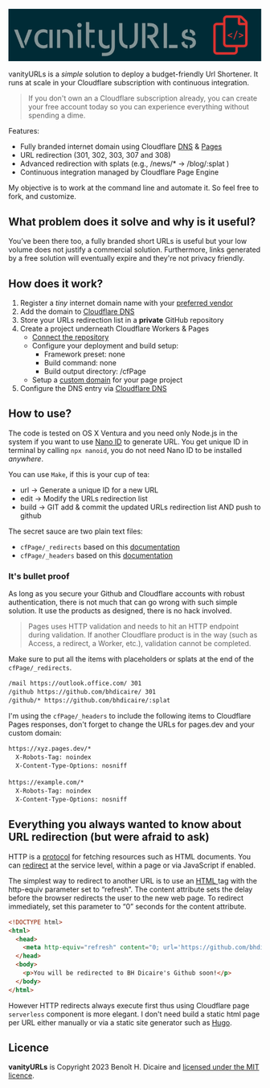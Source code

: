![logo](doc/logo.png)

vanityURLs is a _simple_ solution to deploy a budget-friendly Url Shortener. It runs at scale in your Cloudflare subscription with continuous integration.

> If you don't own an a Cloudflare subscription already, you can create your free account today so you can experience everything without spending a dime.

Features:
 * Fully branded internet domain using Cloudflare [DNS](https://www.cloudflare.com/en-ca/application-services/products/dns/) & [Pages](https://pages.cloudflare.com/)
 * URL redirection (301, 302, 303, 307 and 308)
 * Advanced redirection with splats (e.g., /news/*  &#8594; /blog/:splat )
 * Continuous integration managed by Cloudflare Page Engine

My objective is to work at the command line and automate it. So feel free to fork, and customize.

## What problem does it solve and why is it useful?

You’ve been there too, a fully branded short URLs is useful but your low volume does not justify a commercial solution. Furthermore, links generated by a free solution will eventually expire and they're not privacy friendly.

## How does it work?

1. Register a _tiny_ internet domain name with your [preferred vendor](https://www.cloudflare.com/en-ca/products/registrar/)
2. Add the domain to [Cloudflare DNS](https://dash.cloudflare.com/)
3. Store your URLs redirection list in a __private__ GitHub repository
4. Create a project underneath Cloudflare Workers & Pages
    *  [Connect the repository](https://developers.cloudflare.com/pages/get-started/guide/#connect-your-git-provider-to-pages)
    * Configure your deployment and build setup:
      * Framework preset: none
      * Build command: none
      * Build output directory: /cfPage
    * Setup a [custom domain](https://developers.cloudflare.com/pages/platform/custom-domains/) for your page project
5. Configure the DNS entry via [Cloudflare DNS](https://dash.cloudflare.com/)

## How to use?

The code is tested on OS X Ventura and you need only Node.js in the system if you want to use [ Nano ID](https://github.com/ai/nanoid) to generate URL. You get unique ID in terminal by calling `npx nanoid`, you do not need Nano ID to be installed _anywhere_.

You can use `Make`, if this is your cup of tea:
  * url &#8594; Generate a unique ID for a new URL
  * edit  &#8594; Modify the URLs redirection list
  * build  &#8594; GIT add & commit the updated URLs redirection list AND push to github

The secret sauce are two plain text files:
  * `cfPage/_redirects` based on this [documentation](https://developers.cloudflare.com/pages/platform/redirects)
  * `cfPage/_headers` based on this [documentation](https://developers.cloudflare.com/pages/platform/headers/)

### It's bullet proof

As long as you secure your Github and Cloudflare accounts with robust authentication, there is not much that can go wrong with such simple solution. It use the products as designed, there is no hack involved.

> Pages uses HTTP validation and needs to hit an HTTP endpoint during validation. If another Cloudflare product is in the way (such as Access, a redirect, a Worker, etc.), validation cannot be completed.

Make sure to put all the items with placeholders or splats at the end of the `cfPage/_redirects`.

```bash
/mail https://outlook.office.com/ 301
/github https://github.com/bhdicaire/ 301
/github/* https://github.com/bhdicaire/:splat
```

I'm using the `cfPage/_headers` to include the following items to Cloudflare Pages responses, don't forget to change the URLs for pages.dev and your custom domain:
```html
https://xyz.pages.dev/*
  X-Robots-Tag: noindex
  X-Content-Type-Options: nosniff

https://example.com/*
  X-Robots-Tag: noindex
  X-Content-Type-Options: nosniff
```

## Everything you always wanted to know about URL redirection (but were afraid to ask)

HTTP is a [protocol](https://developer.mozilla.org/en-US/docs/Web/HTTP/Resources_and_specifications) for fetching resources such as HTML documents. You can [redirect](https://developer.mozilla.org/en-US/docs/Web/HTTP/Redirections#Overview) at the service level, within a page or via JavaScript if enabled.

The simplest way to redirect to another URL is to use an [HTML <meta>](https://www.w3docs.com/learn-html/html-meta-tag.html) tag with the http-equiv parameter set to “refresh”. The content attribute sets the delay before the browser redirects the user to the new web page. To redirect immediately, set this parameter to “0” seconds for the content attribute.

```html
<!DOCTYPE html>
<html>
  <head>
    <meta http-equiv="refresh" content="0; url='https://github.com/bhdicaire'" />
  </head>
  <body>
    <p>You will be redirected to BH Dicaire's Github soon!</p>
  </body>
</html>
```

However HTTP redirects always execute first thus using Cloudflare page `serverless` component is more elegant. I don't need build a static html page per URL either manually or via a static site generator such as [Hugo](https://gohugo.io/).

## Licence
**vanityURLs** is Copyright 2023 Benoît H. Dicaire and [licensed under the MIT licence](https://github.com/bhdicaire/vanityURLs/blob/master/LICENCE).
